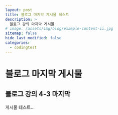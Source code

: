 ```yaml
---
layout: post
title: 블로그 마지막 게시물 테스트
description: >
  블로그 강의 마지막 게시물
# image: /assets/img/blog/example-content-ii.jpg
sitemap: false
hide_last_modified: false
categories:
  - codingtest
---
```


# 블로그 마지막 게시물

## 블로그 강의 4-3 마지막

게시물 테스트...
